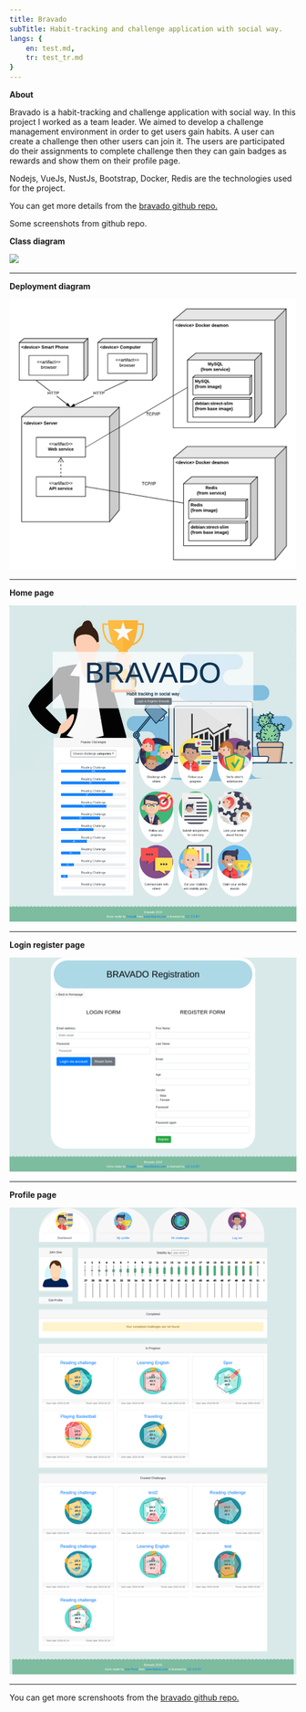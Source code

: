 ```yaml
---
title: Bravado
subTitle: Habit-tracking and challenge application with social way.
langs: {
    en: test.md,
    tr: test_tr.md
}
---
```


**About**

Bravado is a habit-tracking and challenge application with social way. In this project I worked as a team leader. We aimed to develop a challenge management environment in order to get users gain habits. A user can create a challenge then other users can join it. The users are participated do their assignments to complete challenge then they can gain badges as rewards and show them on their profile page.

Nodejs, VueJs, NustJs, Bootstrap, Docker, Redis are the technologies used for the project.

You can get more details from the <a href="https://github.com/davutkara/bravado">bravado github repo.</a>

Some screenshots from github repo.

**Class diagram**

<img src="https://github.com/davutkara/bravado/raw/master/docs/img/use_case.png">

---

**Deployment diagram**

<img src="https://github.com/davutkara/bravado/raw/master/docs/img/deployment_diagram.png">

---

**Home page**

<img src="https://github.com/davutkara/bravado/raw/master/docs/img/ss_index.png">

---

**Login register page**

<img src="https://github.com/davutkara/bravado/raw/master/docs/img/ss_login_register.png">

---

**Profile page**

<img src="https://github.com/davutkara/bravado/raw/master/docs/img/ss_profile.png">

---

You can get more screnshoots from the <a href="https://github.com/davutkara/bravado">bravado github repo.</a>
